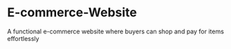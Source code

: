# E-commerce-Website
A functional e-commerce website where buyers can shop and pay for items effortlessly 

